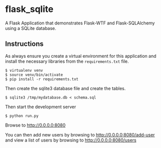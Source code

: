 # flask_sqlite
A Flask Application that demonstrates Flask-WTF and Flask-SQLAlchemy using a
SQLite database.

## Instructions
As always ensure you create a virtual environment for this application and install
the necessary libraries from the `requirements.txt` file.

```
$ virtualenv venv
$ source venv/bin/activate
$ pip install -r requirements.txt
```

Then create the sqlite3 database file and create the tables.

```
$ sqlite3 /tmp/mydatabase.db < schema.sql
```

Then start the development server

```
$ python run.py
```

Browse to http://0.0.0.0:8080

You can then add new users by browsing to http://0.0.0.0:8080/add-user and view
a list of users by browsing to http://0.0.0.0:8080/users
